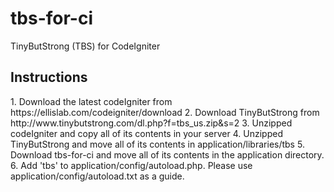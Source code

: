 tbs-for-ci
==========

TinyButStrong (TBS) for CodeIgniter


<h2>Instructions</h2>
1. Download the latest codeIgniter from https://ellislab.com/codeigniter/download
2. Download TinyButStrong from http://www.tinybutstrong.com/dl.php?f=tbs_us.zip&s=2
3. Unzipped codeIgniter and copy all of its contents in your server
4. Unzipped TinyButStrong and move all of its contents in application/libraries/tbs
5. Download tbs-for-ci and move all of its contents in the application directory.
6. Add 'tbs' to application/config/autoload.php. Please use application/config/autoload.txt as a guide.
 


